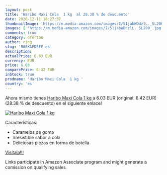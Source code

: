 ```yaml
---
layout: post
title: 'Haribo Maxi Cola  1 kg  al 28.38 % de descuento'
date: 2020-12-11 18:27:37
thumbnailImage: 'https://m.media-amazon.com/images/I/51jabWDdzlL._SL200_.jpg'
images: [ 'https://m.media-amazon.com/images/I/51jabWDdzlL._SL200_.jpg' ]
comments: true
category: ofertas
author: ring
slug: 'B00XAPD5FE-es'
description:
actualPrice: 6.03 EUR
currency: EUR
price: 6.03
comparePrice: 8.42 EUR
inStock: true
prodname: 'Haribo Maxi Cola  1 kg '
country: 'es'
---
```


Ahora mismo tienes [Haribo Maxi Cola  1 kg ](https://www.amazon.es/dp/B00XAPD5FE/?tag=tolees-21) a 6.03 EUR (original: 8.42 EUR) (28.38 %  de descuento) en el siguiente enlace!

[![Haribo Maxi Cola  1 kg ](https://m.media-amazon.com/images/I/51jabWDdzlL._SL200_.jpg)](https://www.amazon.es/dp/B00XAPD5FE/?tag=tolees-21)

Características:

- Caramelos de goma
- Irresistible sabor a cola
- Deliciosas piezas en forma de botella

[Visítala!!!](https://www.amazon.es/dp/B00XAPD5FE/?tag=tolees-21)

Links participate in Amazon Associate program and might generate a comission on qualifying sales
